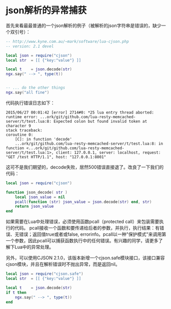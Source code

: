 # json解析的异常捕获

首先来看最最普通的一个json解析的例子（被解析的json字符串是错误的，缺少一个双引号）：
```lua
-- http://www.kyne.com.au/~mark/software/lua-cjson.php
-- version: 2.1 devel

local json = require("cjson")
local str  = [[ {"key:"value"} ]]

local t    = json.decode(str)
ngx.say(" --> ", type(t))


-- ... do the other things
ngx.say("all fine")
```

代码执行错误日志如下：
```
2015/06/27 00:01:42 [error] 2714#0: *25 lua entry thread aborted: runtime error: ...ork/git/github.com/lua-resty-memcached-server/t/test.lua:8: Expected colon but found invalid token at character 9
stack traceback:
coroutine 0:
    [C]: in function 'decode'
    ...ork/git/github.com/lua-resty-memcached-server/t/test.lua:8: in function <...ork/git/github.com/lua-resty-memcached-server/t/test.lua:1>, client: 127.0.0.1, server: localhost, request: "GET /test HTTP/1.1", host: "127.0.0.1:8001"
```

这可不是我们期望的，decode失败，居然500错误直接退了。改良了一下我们的代码：
```lua
local json = require("cjson")

function json_decode( str )
    local json_value = nil
    pcall(function (str) json_value = json.decode(str) end, str)
    return json_value
end
```

如果需要在Lua中处理错误，必须使用函数pcall（protected call）来包装需要执行的代码。
pcall接收一个函数和要传递给后者的参数，并执行，执行结果：有错误、无错误；返回值true或者或false, errorinfo。pcall以一种"保护模式"来调用第一个参数，因此pcall可以捕获函数执行中的任何错误。有兴趣的同学，请更多了解下Lua中的异常处理。

另外，可以使用CJSON 2.1.0，该版本新增一个cjson.safe模块接口，该接口兼容cjson模块，并且在解析错误时不抛出异常，而是返回nil。
```lua
local json = require("cjson.safe")
local str  = [[ {"key:"value"} ]]

local t    = json.decode(str)
if t then
    ngx.say(" --> ", type(t))
end
```